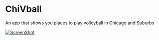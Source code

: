 ChiVball
========

An app that shows you places to play volleyball in Chicago and Suburbs

[![ScreenShot](https://raw.githubusercontent.com/paulpatarinski/ChiVball/master/screenshots/Android/YoutubeScreenshot.PNG)](http://youtu.be/9oFJ5iaJcEk)



